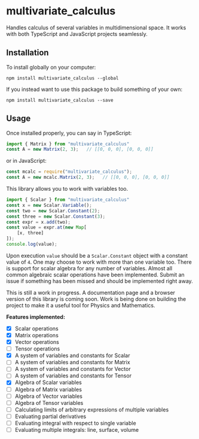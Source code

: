 multivariate_calculus
=====================

Handles calculus of several variables in multidimensional space.
It works with both TypeScript and JavaScript projects seamlessly.

## Installation

To install globally on your computer:

	npm install multivariate_calculus --global

If you instead want to use this package to build something of your own:

	npm install multivariate_calculus --save

## Usage

Once installed properly, you can say
in TypeScript:
```typescript
import { Matrix } from "multivariate_calculus"
const A = new Matrix(2, 3);   // [[0, 0, 0], [0, 0, 0]]
```
or in JavaScript:
```javascript
const mcalc = require("multivariate_calculus");
const A = new mcalc.Matrix(2, 3);   // [[0, 0, 0], [0, 0, 0]]
```

This library allows you to work with variables too.
```typescript
import { Scalar } from "multivariate_calculus"
const x = new Scalar.Variable();
const two = new Scalar.Constant(2);
const three = new Scalar.Constant(3);
const expr = x.add(two);
const value = expr.at(new Map[
	[x, three]
]);
console.log(value);
```

Upon execution `value` should be a `Scalar.Constant` object with a constant value of `4`.
One may choose to work with more than one variable too. There is support for scalar algebra 
for any number of variables. Almost all common algebraic scalar operations have been implemented.
Submit an issue if something has been missed and should be implemented right away.

This is still a work in progress. A documentation page and a browser version of this library
is coming soon. Work is being done on building the project to make it a useful tool for
Physics and Mathematics.

**Features implemented:**
- [x] Scalar operations
- [x] Matrix operations
- [x] Vector operations
- [ ] Tensor operations
- [x] A system of variables and constants for Scalar
- [ ] A system of variables and constants for Matrix
- [ ] A system of variables and constants for Vector
- [ ] A system of variables and constants for Tensor
- [x] Algebra of Scalar variables
- [ ] Algebra of Matrix variables
- [ ] Algebra of Vector variables
- [ ] Algebra of Tensor variables
- [ ] Calculating limits of arbitrary expressions of multiple variables
- [ ] Evaluating partial derivatives
- [ ] Evaluating integral with respect to single variable
- [ ] Evaluating multiple integrals: line, surface, volume